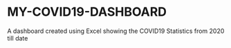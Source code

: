 # MY-COVID19-DASHBOARD
A dashboard created using Excel showing the COVID19 Statistics from 2020 till date
